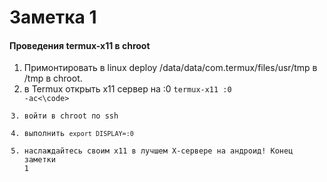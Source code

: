 # Заметка 1
#### Проведения termux-x11 в chroot
1. Примонтировать в linux deploy /data/data/com.termux/files/usr/tmp в /tmp в chroot.
2. в Termux открыть х11 сервер на :0
<code>termux-x11 :0 -ac<\code>
3. войти в chroot по ssh
4. выполнить <code>export DISPLAY=:0</code>
5. наслаждайтесь своим х11 в лучшем Х-сервере на андроид!
Конец заметки 1




